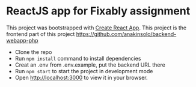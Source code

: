 # ReactJS app for Fixably assignment

This project was bootstrapped with [Create React App](https://github.com/facebook/create-react-app).
This project is the frontend part of this project https://github.com/anakinsolo/backend-webapp-php

- Clone the repo
- Run `npm install` command to install dependencies
- Creat an .env from .env.example, put the backend URL there
- Run `npm start` to start the project in development mode
- Open [http://localhost:3000](http://localhost:3000) to view it in your browser.
